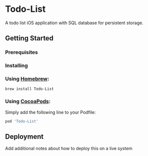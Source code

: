 # Todo-List

A todo list iOS application with SQL database for persistent storage.

## Getting Started


### Prerequisites

### Installing

### Using [Homebrew](http://brew.sh/):

```
brew install Todo-List
```

### Using [CocoaPods](https://cocoapods.org):

Simply add the following line to your Podfile:

```ruby
pod 'Todo-List'
```

## Deployment

Add additional notes about how to deploy this on a live system


